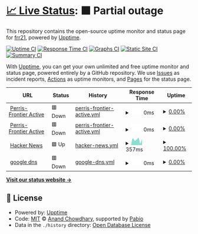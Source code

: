 # [📈 Live Status](https://frr21.github.io/f21up): <!--live status--> **🟧 Partial outage**

This repository contains the open-source uptime monitor and status page for [frr21](https://frr21.github.io/f21up), powered by [Upptime](https://github.com/upptime/upptime).

[![Uptime CI](https://github.com/frr21/f21up/workflows/Uptime%20CI/badge.svg)](https://github.com/frr21/f21up/actions?query=workflow%3A%22Uptime+CI%22)
[![Response Time CI](https://github.com/frr21/f21up/workflows/Response%20Time%20CI/badge.svg)](https://github.com/frr21/f21up/actions?query=workflow%3A%22Response+Time+CI%22)
[![Graphs CI](https://github.com/frr21/f21up/workflows/Graphs%20CI/badge.svg)](https://github.com/frr21/f21up/actions?query=workflow%3A%22Graphs+CI%22)
[![Static Site CI](https://github.com/frr21/f21up/workflows/Static%20Site%20CI/badge.svg)](https://github.com/frr21/f21up/actions?query=workflow%3A%22Static+Site+CI%22)
[![Summary CI](https://github.com/frr21/f21up/workflows/Summary%20CI/badge.svg)](https://github.com/frr21/f21up/actions?query=workflow%3A%22Summary+CI%22)

With [Upptime](https://upptime.js.org), you can get your own unlimited and free uptime monitor and status page, powered entirely by a GitHub repository. We use [Issues](https://github.com/frr21/f21up/issues) as incident reports, [Actions](https://github.com/frr21/f21up/actions) as uptime monitors, and [Pages](https://frr21.github.io/f21up) for the status page.

<!--start: status pages-->
<!-- This summary is generated by Upptime (https://github.com/upptime/upptime) -->
<!-- Do not edit this manually, your changes will be overwritten -->
<!-- prettier-ignore -->
| URL | Status | History | Response Time | Uptime |
| --- | ------ | ------- | ------------- | ------ |
| <img alt="" src="https://icons.duckduckgo.com/ip3/null.ico" height="13"> [Perris-Frontier Active](47.176.103.147) | 🟥 Down | [perris-frontier-active.yml](https://github.com/frr21/f21up/commits/HEAD/history/perris-frontier-active.yml) | <details><summary><img alt="Response time graph" src="./graphs/perris-frontier-active/response-time-week.png" height="20"> 0ms</summary><br><a href="https://frr21.github.io/f21up/history/perris-frontier-active"><img alt="Response time 0" src="https://img.shields.io/endpoint?url=https%3A%2F%2Fraw.githubusercontent.com%2Ffrr21%2Ff21up%2FHEAD%2Fapi%2Fperris-frontier-active%2Fresponse-time.json"></a><br><a href="https://frr21.github.io/f21up/history/perris-frontier-active"><img alt="24-hour response time 0" src="https://img.shields.io/endpoint?url=https%3A%2F%2Fraw.githubusercontent.com%2Ffrr21%2Ff21up%2FHEAD%2Fapi%2Fperris-frontier-active%2Fresponse-time-day.json"></a><br><a href="https://frr21.github.io/f21up/history/perris-frontier-active"><img alt="7-day response time 0" src="https://img.shields.io/endpoint?url=https%3A%2F%2Fraw.githubusercontent.com%2Ffrr21%2Ff21up%2FHEAD%2Fapi%2Fperris-frontier-active%2Fresponse-time-week.json"></a><br><a href="https://frr21.github.io/f21up/history/perris-frontier-active"><img alt="30-day response time 0" src="https://img.shields.io/endpoint?url=https%3A%2F%2Fraw.githubusercontent.com%2Ffrr21%2Ff21up%2FHEAD%2Fapi%2Fperris-frontier-active%2Fresponse-time-month.json"></a><br><a href="https://frr21.github.io/f21up/history/perris-frontier-active"><img alt="1-year response time 0" src="https://img.shields.io/endpoint?url=https%3A%2F%2Fraw.githubusercontent.com%2Ffrr21%2Ff21up%2FHEAD%2Fapi%2Fperris-frontier-active%2Fresponse-time-year.json"></a></details> | <details><summary><a href="https://frr21.github.io/f21up/history/perris-frontier-active">0.00%</a></summary><a href="https://frr21.github.io/f21up/history/perris-frontier-active"><img alt="All-time uptime 0.00%" src="https://img.shields.io/endpoint?url=https%3A%2F%2Fraw.githubusercontent.com%2Ffrr21%2Ff21up%2FHEAD%2Fapi%2Fperris-frontier-active%2Fuptime.json"></a><br><a href="https://frr21.github.io/f21up/history/perris-frontier-active"><img alt="24-hour uptime 0.00%" src="https://img.shields.io/endpoint?url=https%3A%2F%2Fraw.githubusercontent.com%2Ffrr21%2Ff21up%2FHEAD%2Fapi%2Fperris-frontier-active%2Fuptime-day.json"></a><br><a href="https://frr21.github.io/f21up/history/perris-frontier-active"><img alt="7-day uptime 0.00%" src="https://img.shields.io/endpoint?url=https%3A%2F%2Fraw.githubusercontent.com%2Ffrr21%2Ff21up%2FHEAD%2Fapi%2Fperris-frontier-active%2Fuptime-week.json"></a><br><a href="https://frr21.github.io/f21up/history/perris-frontier-active"><img alt="30-day uptime 4.67%" src="https://img.shields.io/endpoint?url=https%3A%2F%2Fraw.githubusercontent.com%2Ffrr21%2Ff21up%2FHEAD%2Fapi%2Fperris-frontier-active%2Fuptime-month.json"></a><br><a href="https://frr21.github.io/f21up/history/perris-frontier-active"><img alt="1-year uptime 0.00%" src="https://img.shields.io/endpoint?url=https%3A%2F%2Fraw.githubusercontent.com%2Ffrr21%2Ff21up%2FHEAD%2Fapi%2Fperris-frontier-active%2Fuptime-year.json"></a></details>
| <img alt="" src="https://icons.duckduckgo.com/ip3/null.ico" height="13"> [Perris-Frontier Active](47.176.103.147) | 🟥 Down | [perris-frontier-active.yml](https://github.com/frr21/f21up/commits/HEAD/history/perris-frontier-active.yml) | <details><summary><img alt="Response time graph" src="./graphs/perris-frontier-active/response-time-week.png" height="20"> 0ms</summary><br><a href="https://frr21.github.io/f21up/history/perris-frontier-active"><img alt="Response time 0" src="https://img.shields.io/endpoint?url=https%3A%2F%2Fraw.githubusercontent.com%2Ffrr21%2Ff21up%2FHEAD%2Fapi%2Fperris-frontier-active%2Fresponse-time.json"></a><br><a href="https://frr21.github.io/f21up/history/perris-frontier-active"><img alt="24-hour response time 0" src="https://img.shields.io/endpoint?url=https%3A%2F%2Fraw.githubusercontent.com%2Ffrr21%2Ff21up%2FHEAD%2Fapi%2Fperris-frontier-active%2Fresponse-time-day.json"></a><br><a href="https://frr21.github.io/f21up/history/perris-frontier-active"><img alt="7-day response time 0" src="https://img.shields.io/endpoint?url=https%3A%2F%2Fraw.githubusercontent.com%2Ffrr21%2Ff21up%2FHEAD%2Fapi%2Fperris-frontier-active%2Fresponse-time-week.json"></a><br><a href="https://frr21.github.io/f21up/history/perris-frontier-active"><img alt="30-day response time 0" src="https://img.shields.io/endpoint?url=https%3A%2F%2Fraw.githubusercontent.com%2Ffrr21%2Ff21up%2FHEAD%2Fapi%2Fperris-frontier-active%2Fresponse-time-month.json"></a><br><a href="https://frr21.github.io/f21up/history/perris-frontier-active"><img alt="1-year response time 0" src="https://img.shields.io/endpoint?url=https%3A%2F%2Fraw.githubusercontent.com%2Ffrr21%2Ff21up%2FHEAD%2Fapi%2Fperris-frontier-active%2Fresponse-time-year.json"></a></details> | <details><summary><a href="https://frr21.github.io/f21up/history/perris-frontier-active">0.00%</a></summary><a href="https://frr21.github.io/f21up/history/perris-frontier-active"><img alt="All-time uptime 0.00%" src="https://img.shields.io/endpoint?url=https%3A%2F%2Fraw.githubusercontent.com%2Ffrr21%2Ff21up%2FHEAD%2Fapi%2Fperris-frontier-active%2Fuptime.json"></a><br><a href="https://frr21.github.io/f21up/history/perris-frontier-active"><img alt="24-hour uptime 0.00%" src="https://img.shields.io/endpoint?url=https%3A%2F%2Fraw.githubusercontent.com%2Ffrr21%2Ff21up%2FHEAD%2Fapi%2Fperris-frontier-active%2Fuptime-day.json"></a><br><a href="https://frr21.github.io/f21up/history/perris-frontier-active"><img alt="7-day uptime 0.00%" src="https://img.shields.io/endpoint?url=https%3A%2F%2Fraw.githubusercontent.com%2Ffrr21%2Ff21up%2FHEAD%2Fapi%2Fperris-frontier-active%2Fuptime-week.json"></a><br><a href="https://frr21.github.io/f21up/history/perris-frontier-active"><img alt="30-day uptime 4.67%" src="https://img.shields.io/endpoint?url=https%3A%2F%2Fraw.githubusercontent.com%2Ffrr21%2Ff21up%2FHEAD%2Fapi%2Fperris-frontier-active%2Fuptime-month.json"></a><br><a href="https://frr21.github.io/f21up/history/perris-frontier-active"><img alt="1-year uptime 0.00%" src="https://img.shields.io/endpoint?url=https%3A%2F%2Fraw.githubusercontent.com%2Ffrr21%2Ff21up%2FHEAD%2Fapi%2Fperris-frontier-active%2Fuptime-year.json"></a></details>
| <img alt="" src="https://icons.duckduckgo.com/ip3/news.ycombinator.com.ico" height="13"> [Hacker News](https://news.ycombinator.com) | 🟩 Up | [hacker-news.yml](https://github.com/frr21/f21up/commits/HEAD/history/hacker-news.yml) | <details><summary><img alt="Response time graph" src="./graphs/hacker-news/response-time-week.png" height="20"> 357ms</summary><br><a href="https://frr21.github.io/f21up/history/hacker-news"><img alt="Response time 268" src="https://img.shields.io/endpoint?url=https%3A%2F%2Fraw.githubusercontent.com%2Ffrr21%2Ff21up%2FHEAD%2Fapi%2Fhacker-news%2Fresponse-time.json"></a><br><a href="https://frr21.github.io/f21up/history/hacker-news"><img alt="24-hour response time 413" src="https://img.shields.io/endpoint?url=https%3A%2F%2Fraw.githubusercontent.com%2Ffrr21%2Ff21up%2FHEAD%2Fapi%2Fhacker-news%2Fresponse-time-day.json"></a><br><a href="https://frr21.github.io/f21up/history/hacker-news"><img alt="7-day response time 357" src="https://img.shields.io/endpoint?url=https%3A%2F%2Fraw.githubusercontent.com%2Ffrr21%2Ff21up%2FHEAD%2Fapi%2Fhacker-news%2Fresponse-time-week.json"></a><br><a href="https://frr21.github.io/f21up/history/hacker-news"><img alt="30-day response time 283" src="https://img.shields.io/endpoint?url=https%3A%2F%2Fraw.githubusercontent.com%2Ffrr21%2Ff21up%2FHEAD%2Fapi%2Fhacker-news%2Fresponse-time-month.json"></a><br><a href="https://frr21.github.io/f21up/history/hacker-news"><img alt="1-year response time 268" src="https://img.shields.io/endpoint?url=https%3A%2F%2Fraw.githubusercontent.com%2Ffrr21%2Ff21up%2FHEAD%2Fapi%2Fhacker-news%2Fresponse-time-year.json"></a></details> | <details><summary><a href="https://frr21.github.io/f21up/history/hacker-news">100.00%</a></summary><a href="https://frr21.github.io/f21up/history/hacker-news"><img alt="All-time uptime 100.00%" src="https://img.shields.io/endpoint?url=https%3A%2F%2Fraw.githubusercontent.com%2Ffrr21%2Ff21up%2FHEAD%2Fapi%2Fhacker-news%2Fuptime.json"></a><br><a href="https://frr21.github.io/f21up/history/hacker-news"><img alt="24-hour uptime 100.00%" src="https://img.shields.io/endpoint?url=https%3A%2F%2Fraw.githubusercontent.com%2Ffrr21%2Ff21up%2FHEAD%2Fapi%2Fhacker-news%2Fuptime-day.json"></a><br><a href="https://frr21.github.io/f21up/history/hacker-news"><img alt="7-day uptime 100.00%" src="https://img.shields.io/endpoint?url=https%3A%2F%2Fraw.githubusercontent.com%2Ffrr21%2Ff21up%2FHEAD%2Fapi%2Fhacker-news%2Fuptime-week.json"></a><br><a href="https://frr21.github.io/f21up/history/hacker-news"><img alt="30-day uptime 100.00%" src="https://img.shields.io/endpoint?url=https%3A%2F%2Fraw.githubusercontent.com%2Ffrr21%2Ff21up%2FHEAD%2Fapi%2Fhacker-news%2Fuptime-month.json"></a><br><a href="https://frr21.github.io/f21up/history/hacker-news"><img alt="1-year uptime 100.00%" src="https://img.shields.io/endpoint?url=https%3A%2F%2Fraw.githubusercontent.com%2Ffrr21%2Ff21up%2FHEAD%2Fapi%2Fhacker-news%2Fuptime-year.json"></a></details>
| <img alt="" src="https://icons.duckduckgo.com/ip3/null.ico" height="13"> [google dns](8.8.8.8) | 🟥 Down | [google-dns.yml](https://github.com/frr21/f21up/commits/HEAD/history/google-dns.yml) | <details><summary><img alt="Response time graph" src="./graphs/google-dns/response-time-week.png" height="20"> 0ms</summary><br><a href="https://frr21.github.io/f21up/history/google-dns"><img alt="Response time 0" src="https://img.shields.io/endpoint?url=https%3A%2F%2Fraw.githubusercontent.com%2Ffrr21%2Ff21up%2FHEAD%2Fapi%2Fgoogle-dns%2Fresponse-time.json"></a><br><a href="https://frr21.github.io/f21up/history/google-dns"><img alt="24-hour response time 0" src="https://img.shields.io/endpoint?url=https%3A%2F%2Fraw.githubusercontent.com%2Ffrr21%2Ff21up%2FHEAD%2Fapi%2Fgoogle-dns%2Fresponse-time-day.json"></a><br><a href="https://frr21.github.io/f21up/history/google-dns"><img alt="7-day response time 0" src="https://img.shields.io/endpoint?url=https%3A%2F%2Fraw.githubusercontent.com%2Ffrr21%2Ff21up%2FHEAD%2Fapi%2Fgoogle-dns%2Fresponse-time-week.json"></a><br><a href="https://frr21.github.io/f21up/history/google-dns"><img alt="30-day response time 0" src="https://img.shields.io/endpoint?url=https%3A%2F%2Fraw.githubusercontent.com%2Ffrr21%2Ff21up%2FHEAD%2Fapi%2Fgoogle-dns%2Fresponse-time-month.json"></a><br><a href="https://frr21.github.io/f21up/history/google-dns"><img alt="1-year response time 0" src="https://img.shields.io/endpoint?url=https%3A%2F%2Fraw.githubusercontent.com%2Ffrr21%2Ff21up%2FHEAD%2Fapi%2Fgoogle-dns%2Fresponse-time-year.json"></a></details> | <details><summary><a href="https://frr21.github.io/f21up/history/google-dns">0.00%</a></summary><a href="https://frr21.github.io/f21up/history/google-dns"><img alt="All-time uptime 0.00%" src="https://img.shields.io/endpoint?url=https%3A%2F%2Fraw.githubusercontent.com%2Ffrr21%2Ff21up%2FHEAD%2Fapi%2Fgoogle-dns%2Fuptime.json"></a><br><a href="https://frr21.github.io/f21up/history/google-dns"><img alt="24-hour uptime 0.00%" src="https://img.shields.io/endpoint?url=https%3A%2F%2Fraw.githubusercontent.com%2Ffrr21%2Ff21up%2FHEAD%2Fapi%2Fgoogle-dns%2Fuptime-day.json"></a><br><a href="https://frr21.github.io/f21up/history/google-dns"><img alt="7-day uptime 0.00%" src="https://img.shields.io/endpoint?url=https%3A%2F%2Fraw.githubusercontent.com%2Ffrr21%2Ff21up%2FHEAD%2Fapi%2Fgoogle-dns%2Fuptime-week.json"></a><br><a href="https://frr21.github.io/f21up/history/google-dns"><img alt="30-day uptime 4.67%" src="https://img.shields.io/endpoint?url=https%3A%2F%2Fraw.githubusercontent.com%2Ffrr21%2Ff21up%2FHEAD%2Fapi%2Fgoogle-dns%2Fuptime-month.json"></a><br><a href="https://frr21.github.io/f21up/history/google-dns"><img alt="1-year uptime 0.00%" src="https://img.shields.io/endpoint?url=https%3A%2F%2Fraw.githubusercontent.com%2Ffrr21%2Ff21up%2FHEAD%2Fapi%2Fgoogle-dns%2Fuptime-year.json"></a></details>

<!--end: status pages-->

[**Visit our status website →**](https://frr21.github.io/f21up)

## 📄 License

- Powered by: [Upptime](https://github.com/upptime/upptime)
- Code: [MIT](./LICENSE) © [Anand Chowdhary](https://anandchowdhary.com), supported by [Pabio](https://pabio.com)
- Data in the `./history` directory: [Open Database License](https://opendatacommons.org/licenses/odbl/1-0/)
